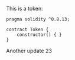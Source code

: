 This is a token: 

```
pragma solidity ^0.8.13;

contract Token {
    constructor() { }
}

```

Another update 23
